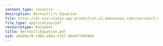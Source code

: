```yaml
---
content_type: resource
description: Bernoulli?s Equation
file: https://ol-ocw-studio-app-production.s3.amazonaws.com/courses/2-000-how-and-why-machines-work-spring-2002/a0280a78c9bbe84a53278d44ff49586e_BernoulliEquation.pdf
file_type: application/pdf
resourcetype: Document
title: BernoulliEquation.pdf
uid: a0280a78-c9bb-e84a-5327-8d44ff49586e
---
```

